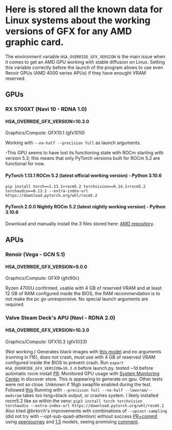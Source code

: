 # Here is stored all the known data for Linux systems about the working versions of GFX for any AMD graphic card.
The environment variable `HSA_OVERRIDE_GFX_VERSION` is the main issue when it comes to get an AMD GPU working with stable diffusion on Linux.
Setting this variable correctly before the launch of the program allows to use even Renoir GPUs (AMD 4000 series APUs) if they have enought VRAM reserved.

## GPUs
### RX 5700XT (Navi 10 - RDNA 1.0)
#### HSA_OVERRIDE_GFX_VERSION=10.3.0
Graphics/Compute: GFX10.1 (gfx1010)

Working with `--no-half --precision full` as launch arguments.

-This GPU seems to have lost its functioning state with ROCm starting with version 5.3; this means that only PyTorch versions built for ROCm 5.2 are functional for now.

#### PyTorch 1.13.1 ROCm 5.2 (latest official working version) - Python 3.10.6
`pip install torch==1.13.1+rocm5.2 torchvision==0.14.1+rocm5.2 torchaudio==0.13.1 --extra-index-url https://download.pytorch.org/whl/rocm5.2`

#### PyTorch 2.0.0 Nightly ROCm 5.2 (latest nightly working version) - Python 3.10.6
Download and manually install the 3 files stored here: [AMD repository](https://repo.radeon.com/rocm/manylinux/.private-9bd8754a636553e1d1ce3e107bf18c00/20231018/).

## APUs
### Renoir (Vega - GCN 5.1)
#### HSA_OVERRIDE_GFX_VERSION=9.0.0
Graphics/Compute: GFX9 (gfx90c)

Ryzen 4700U confirmed, usable with 4 GB of reserved VRAM and at least 12 GB of RAM configured inside the BIOS, the RAM recommendation is to not make the pc go unresponsive. No special launch arguments are required.


### Valve Steam Deck's APU (Navi - RDNA 2.0)
#### HSA_OVERRIDE_GFX_VERSION=10.3.0
Graphics/Compute: GFX10.3 (gfx1033)

(Not working.) Generates black images with [this model](https://huggingface.co/Linaqruf/anything-v3.0/blob/main/Anything-V3.0-pruned.ckpt) and no arguments (running in f16), does not crash, must use with 4 GB of reserved VRAM configured inside the BIOS to prevent crash. Run `export HSA_OVERRIDE_GFX_VERSION=10.3.0` before launch.py. tested ~1d before automatic rocm install [PR](https://github.com/AUTOMATIC1111/stable-diffusion-webui/pull/6709). Monitored GPU usage with [System Monitoring Center](https://github.com/hakandundar34coding/system-monitoring-center) in discover store. This is appearing to generate on gpu. Other tests were not so close. Unknown if 16gb swapfile enabled during the test. Followed [this](https://www.reddit.com/r/steamdeck_linux/comments/102hzav/guide_how_to_install_rocm_for_gpu_julia/) Running with `--precision full --no-half --lowvram/--medvram` takes too long+black output, or crashes system. I likely installed rocm5.2 like so within the venv: `pip3 install torch torchvision torchaudio --extra-index-url https://download.pytorch.org/whl/rocm5.2` Also tried  @brkirch's improvements with combinations of `--upcast-sampling` (did not try with --opt-sub-quad-attention) without success [PR+commit](https://github.com/AUTOMATIC1111/stable-diffusion-webui/pull/6510/commits/2cc077193d4203404bae9c7d88dff326ea4e4a71) using [openjourney](https://huggingface.co/prompthero/openjourney/blob/main/mdjrny-v4.ckpt) and [1.5](https://huggingface.co/runwayml/stable-diffusion-v1-5/blob/main/v1-5-pruned-emaonly.ckpt) models, seeing promising [comment](https://github.com/AUTOMATIC1111/stable-diffusion-webui/pull/6510#issuecomment-1387442388).
